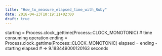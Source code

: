 ```yaml
---
title: "How_to_measure_elapsed_time_with_Ruby"
date: 2018-04-23T10:19:11+02:00
draft: true
---
```


starting = Process.clock_gettime(Process::CLOCK_MONOTONIC) # time consuming operation ending = Process.clock_gettime(Process::CLOCK_MONOTONIC) elapsed = ending - starting elapsed # => 9.183449000120163 seconds


